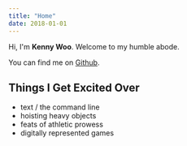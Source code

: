 ```yaml
---
title: "Home"
date: 2018-01-01
---
```


Hi, I'm **Kenny Woo**. Welcome to my humble abode.

You can find me on [Github](http://github.com/wooken).

## Things I Get Excited Over

- text / the command line
- hoisting heavy objects
- feats of athletic prowess
- digitally represented games
